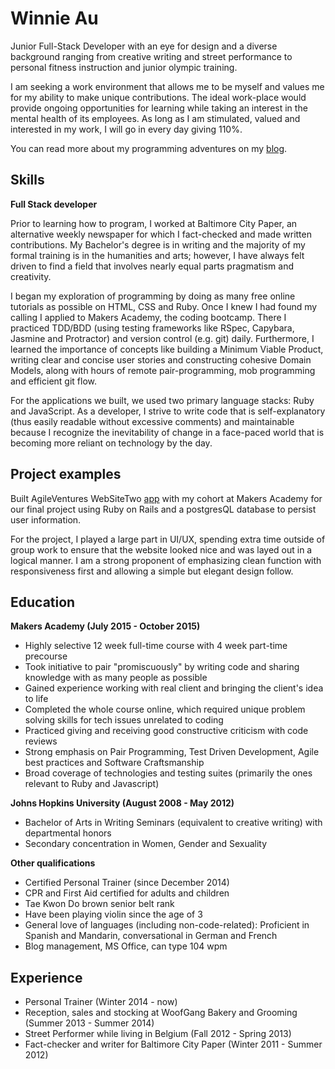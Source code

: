 Winnie Au
===


Junior Full-Stack Developer with an eye for design and a diverse background ranging from creative writing and street performance to personal fitness instruction and junior olympic training.

I am seeking a work environment that allows me to be myself and values me for my ability to make unique contributions. The ideal work-place would provide ongoing opportunities for learning while taking an interest in the mental health of its employees. As long as I am stimulated, valued and interested in my work, I will go in every day giving 110%.

You can read more about my programming adventures on my [blog](http://wbuntinx9.wix.com/keep-calm-code-on).


Skills
---

**Full Stack developer**

Prior to learning how to program, I worked at Baltimore City Paper, an alternative weekly newspaper for which I fact-checked and made written contributions. My Bachelor's degree is in writing and the majority of my formal training is in the humanities and arts; however, I have always felt driven to find a field that involves nearly equal parts pragmatism and creativity.

I began my exploration of programming by doing as many free online tutorials as possible on HTML, CSS and Ruby. Once I knew I had found my calling I applied to Makers Academy, the coding bootcamp. There I practiced TDD/BDD (using testing frameworks like RSpec, Capybara, Jasmine and Protractor) and version control (e.g. git) daily. Furthermore, I learned the importance of concepts like building a Minimum Viable Product, writing clear and concise user stories and constructing cohesive Domain Models, along with hours of remote pair-programming, mob programming and efficient git flow.

For the applications we built, we used two primary language stacks: Ruby and JavaScript. As a developer, I strive to write code that is self-explanatory (thus easily readable without excessive comments) and maintainable because I recognize the inevitability of change in a face-paced world that is becoming more reliant on technology by the day.


Project examples
---


Built AgileVentures WebSiteTwo [app](https://evening-oasis-1495.herokuapp.com/) with my cohort at Makers Academy for our final project using Ruby on Rails and a postgresQL database to persist user information.

For the project, I played a large part in UI/UX, spending extra time outside of group work to ensure that the website looked nice and was layed out in a logical manner. I am a strong proponent of emphasizing clean function with responsiveness first and allowing a simple but elegant design follow. 


Education
---

**Makers Academy (July 2015 - October 2015)**

- Highly selective 12 week full-time course with 4 week part-time precourse
- Took initiative to pair "promiscuously" by writing code and sharing knowledge with as many people as possible
- Gained experience working with real client and bringing the client's idea to life
- Completed the whole course online, which required unique problem solving skills for tech issues unrelated to coding
- Practiced giving and receiving good constructive criticism with code reviews
- Strong emphasis on Pair Programming, Test Driven Development, Agile best practices and Software Craftsmanship
- Broad coverage of technologies and testing suites (primarily the ones relevant to Ruby and Javascript)

**Johns Hopkins University (August 2008 - May 2012)**

- Bachelor of Arts in Writing Seminars (equivalent to creative writing) with departmental honors
- Secondary concentration in Women, Gender and Sexuality

**Other qualifications**

- Certified Personal Trainer (since December 2014)
- CPR and First Aid certified for adults and children
- Tae Kwon Do brown senior belt rank
- Have been playing violin since the age of 3
- General love of languages (including non-code-related): Proficient in Spanish and Mandarin, conversational in German and French
- Blog management, MS Office, can type 104 wpm

Experience
---

- Personal Trainer (Winter 2014 - now)
- Reception, sales and stocking at WoofGang Bakery and Grooming (Summer 2013 - Summer 2014)
- Street Performer while living in Belgium (Fall 2012 - Spring 2013)
- Fact-checker and writer for Baltimore City Paper (Winter 2011 - Summer 2012)





